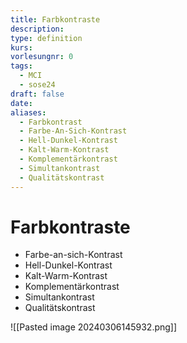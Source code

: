 ```yaml
---
title: Farbkontraste
description: 
type: definition
kurs: 
vorlesungnr: 0
tags:
  - MCI
  - sose24
draft: false
date: 
aliases:
  - Farbkontrast
  - Farbe-An-Sich-Kontrast
  - Hell-Dunkel-Kontrast
  - Kalt-Warm-Kontrast
  - Komplementärkontrast
  - Simultankontrast
  - Qualitätskontrast
---
```

# Farbkontraste

- Farbe-an-sich-Kontrast
- Hell-Dunkel-Kontrast
- Kalt-Warm-Kontrast
- Komplementärkontrast
- Simultankontrast
- Qualitätskontrast

![[Pasted image 20240306145932.png]]